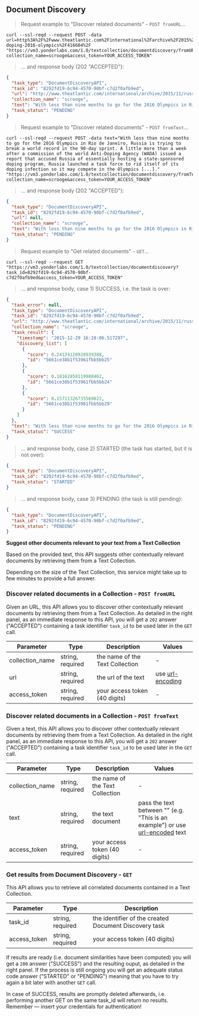 ## Document Discovery 


> Request example to "Discover related documents" - `POST fromURL`...

```shell
curl --ssl-reqd --request POST -data url=http%3A%2F%2Fwww.theatlantic.com%2Finternational%2Farchive%2F2015%2F11%2Frussia-doping-2016-olympics%2F416604%2F "https://vm3.yonderlabs.com/1.0/textcollection/documentdiscovery/fromURL?collection_name=scrooge&access_token=YOUR_ACCESS_TOKEN"
```

>... and response body (202 "ACCEPTED"):

```json
{
  "task_type": "DocumentDiscoveryAPI", 
  "task_id": "8292fd19-6c94-4570-90bf-c7d2f0afb9ed", 
  "url": "http://www.theatlantic.com/international/archive/2015/11/russia-doping-2016-olympics/416604/", 
  "collection_name": "scrooge", 
  "text": "With less than nine months to go for the 2016 Olympics in Rio de Janeiro, Russia is trying to break a world record in the 90-day sprint. A little more than a week after a commission of the world Anti-Doping Agency (WADA) issued a report that accused Russia of essentially hosting a state-sponsored doping program, Russia launched a task force to rid itself of its doping infection so it may compete in the Olympics [...].", 
  "task_status": "PENDING"
}
```


> Request example to "Discover related documents" - `POST fromText`...

```shell
curl --ssl-reqd --request POST -data text="With less than nine months to go for the 2016 Olympics in Rio de Janeiro, Russia is trying to break a world record in the 90-day sprint. A little more than a week after a commission of the world Anti-Doping Agency (WADA) issued a report that accused Russia of essentially hosting a state-sponsored doping program, Russia launched a task force to rid itself of its doping infection so it may compete in the Olympics [...]." "https://vm3.yonderlabs.com/1.0/textcollection/documentdiscovery/fromText?collection_name=scrooge&access_token=YOUR_ACCESS_TOKEN"
```

>... and response body (202 "ACCEPTED"):

```json
{
  "task_type": "DocumentDiscoveryAPI", 
  "task_id": "8292fd19-6c94-4570-90bf-c7d2f0afb9ed", 
  "url": null, 
  "collection_name": "scrooge", 
  "text": "With less than nine months to go for the 2016 Olympics in Rio de Janeiro, Russia is trying to break a world record in the 90-day sprint. A little more than a week after a commission of the world Anti-Doping Agency (WADA) issued a report that accused Russia of essentially hosting a state-sponsored doping program, Russia launched a task force to rid itself of its doping infection so it may compete in the Olympics [...].", 
  "task_status": "PENDING"
}
```


> Request example to "Get related documents" - `GET`...

```shell
curl --ssl-reqd --request GET "https://vm3.yonderlabs.com/1.0/textcollection/documentdiscovery?task_id=8292fd19-6c94-4570-90bf-c7d2f0afb9ed&access_token=YOUR_ACCESS_TOKEN"
```

>... and response body, case 1) SUCCESS, i.e. the task is over:

```json
{
  "task_error": null, 
  "task_type": "DocumentDiscoveryAPI", 
  "task_id": "8292fd19-6c94-4570-90bf-c7d2f0afb9ed", 
  "url": "http://www.theatlantic.com/international/archive/2015/11/russia-doping-2016-olympics/416604/", 
  "collection_name": "scrooge", 
  "task_result": {
    "timestamp": "2015-12-29 16:28:06.517297", 
    "discovery_list": [
      {
        "score": 0.24134128928939388, 
        "id": "5661ce38b1f53961fbb5bb25"
      }, 
      {
        "score": 0.18162858119988462, 
        "id": "5661ce38b1f53961fbb5bb24"
      }, 
      {
        "score": 0.15711326735569822, 
        "id": "5661ce38b1f53961fbb5bb29"
      }
    ]
  }, 
  "text": "With less than nine months to go for the 2016 Olympics in Rio de Janeiro, Russia is trying to break a world record in the 90-day sprint. A little more than a week after a commission of the world Anti-Doping Agency (WADA) issued a report that accused Russia of essentially hosting a state-sponsored doping program, Russia launched a task force to rid itself of its doping infection so it may compete in the Olympics [...].", 
  "task_status": "SUCCESS"
}
```

>... and response body, case 2) STARTED (the task has started, but it is not over):

```json
{
  "task_type": "DocumentDiscoveryAPI", 
  "task_id": "8292fd19-6c94-4570-90bf-c7d2f0afb9ed", 
  "task_status": "STARTED"
}
```

>... and response body, case 3) PENDING (the task is still pending):

```json
{
  "task_type": "DocumentDiscoveryAPI", 
  "task_id": "8292fd19-6c94-4570-90bf-c7d2f0afb9ed", 
  "task_status": "PENDING"
}
```


**Suggest other documents relevant to your text from a Text Collection**

Based on the provided text, this API suggests other contextually relevant documents by retrieving them from a Text Collection.

<aside class="notice">
Depending on the size of the Text Collection, this service might take up to few minutes to provide a full answer. 
</aside>


### Discover related documents in a Collection - `POST fromURL` 

Given an URL, this API allows you to discover other contextually relevant documents by retrieving them from a Text Collection.
As detailed in the right panel, as an immediate response to this API, you will get a `202` answer ("ACCEPTED") containing a task identifier `task_id` to be used later in the `GET` call. 

Parameter | Type | Description | Values |
--------- | ------- | ----------- | ------ |
collection_name | string, required | the name of the Text Collection  | - |
url | string, required |the url of the text | use [url-encoding](http://www.url-encode-decode.com/)|
access_token | string, required | your access token (40 digits) | - |

### Discover related documents in a Collection - `POST fromText` 

Given a text, this API allows you to discover other contextually relevant documents by retrieving them from a Text Collection.
As detailed in the right panel, as an immediate response to this API, you will get a `202` answer ("ACCEPTED") containing a task identifier `task_id` to be used later in the `GET` call.

Parameter | Type | Description | Values |
--------- | ------- | ----------- | ------ |
collection_name | string, required | the name of the Text Collection | - |
text | string, required |the text document | pass the text between "" (e.g. "This is an example") or use [url-encoded](http://www.url-encode-decode.com/) text|
access_token | string, required | your access token (40 digits) | - |

### Get results from Document Discovery - `GET` 

This API allows you to retrieve all correlated documents contained in a Text Collection.


Parameter | Type | Description | 
--------- | ------- | ----------- | 
task_id | string, required | the identifier of the created Document Discovery task| 
access_token | string, required | your access token (40 digits) | 

If results are ready (i.e. document similarities have been computed) you will get a `200` answer ("SUCCESS") and the resulting ouput, as detailed in the right panel.
If the process is still ongoing you will get an adequate status code answer ("STARTED" or "PENDING") meaning that you have to try again a bit later with another `GET` call. 

<aside class="notice">
In case of SUCCESS, results are promptly deleted afterwards, i.e. performing another GET on the same task_id will return no results.
</aside>
<aside class="success">
Remember — insert your credentials for authentication!
</aside>
